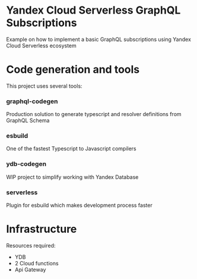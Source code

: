 # Yandex Cloud Serverless GraphQL Subscriptions
Example on how to implement a basic GraphQL subscriptions using Yandex Cloud Serverless ecosystem

# Code generation and tools
This project uses several tools:
### graphql-codegen
Production solution to generate typescript and resolver definitions from GraphQL Schema
### esbuild
One of the fastest Typescript to Javascript compilers
### ydb-codegen
WIP project to simplify working with Yandex Database
### serverless
Plugin for esbuild which makes development process faster

# Infrastructure
Resources required:
- YDB
- 2 Cloud functions
- Api Gateway